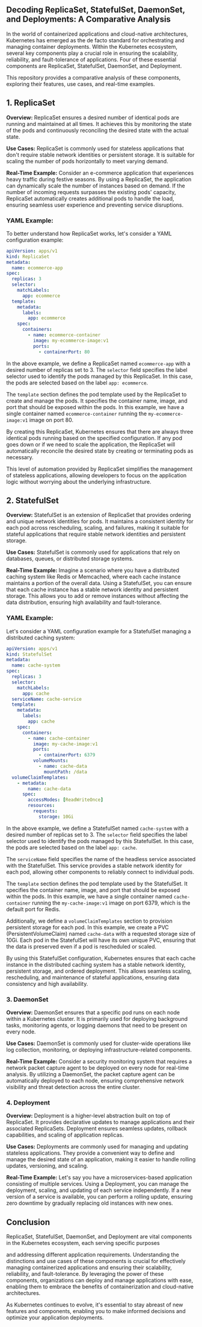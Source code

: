 ## Decoding ReplicaSet, StatefulSet, DaemonSet, and Deployments: A Comparative Analysis

In the world of containerized applications and cloud-native architectures, Kubernetes has emerged as the de facto standard for orchestrating and managing container deployments. Within the Kubernetes ecosystem, several key components play a crucial role in ensuring the scalability, reliability, and fault-tolerance of applications. Four of these essential components are ReplicaSet, StatefulSet, DaemonSet, and Deployment. 

This repository provides a comparative analysis of these components, exploring their features, use cases, and real-time examples.

## 1. ReplicaSet

**Overview:** ReplicaSet ensures a desired number of identical pods are running and maintained at all times. It achieves this by monitoring the state of the pods and continuously reconciling the desired state with the actual state.

**Use Cases:** ReplicaSet is commonly used for stateless applications that don't require stable network identities or persistent storage. It is suitable for scaling the number of pods horizontally to meet varying demand.

**Real-Time Example:** Consider an e-commerce application that experiences heavy traffic during festive seasons. By using a ReplicaSet, the application can dynamically scale the number of instances based on demand. If the number of incoming requests surpasses the existing pods' capacity, ReplicaSet automatically creates additional pods to handle the load, ensuring seamless user experience and preventing service disruptions.

### YAML Example:

To better understand how ReplicaSet works, let's consider a YAML configuration example:

```yaml
apiVersion: apps/v1
kind: ReplicaSet
metadata:
  name: ecommerce-app
spec:
  replicas: 3
  selector:
    matchLabels:
      app: ecommerce
  template:
    metadata:
      labels:
        app: ecommerce
    spec:
      containers:
        - name: ecommerce-container
          image: my-ecommerce-image:v1
          ports:
            - containerPort: 80
```

In the above example, we define a ReplicaSet named `ecommerce-app` with a desired number of replicas set to 3. The `selector` field specifies the label selector used to identify the pods managed by this ReplicaSet. In this case, the pods are selected based on the label `app: ecommerce`.

The `template` section defines the pod template used by the ReplicaSet to create and manage the pods. It specifies the container name, image, and port that should be exposed within the pods. In this example, we have a single container named `ecommerce-container` running the `my-ecommerce-image:v1` image on port 80.

By creating this ReplicaSet, Kubernetes ensures that there are always three identical pods running based on the specified configuration. If any pod goes down or if we need to scale the application, the ReplicaSet will automatically reconcile the desired state by creating or terminating pods as necessary.

This level of automation provided by ReplicaSet simplifies the management of stateless applications, allowing developers to focus on the application logic without worrying about the underlying infrastructure.

## 2. StatefulSet

**Overview:** StatefulSet is an extension of ReplicaSet that provides ordering and unique network identities for pods. It maintains a consistent identity for each pod across rescheduling, scaling, and failures, making it suitable for stateful applications that require stable network identities and persistent storage.

**Use Cases:** StatefulSet is commonly used for applications that rely on databases, queues, or distributed storage systems.

**Real-Time Example:** Imagine a scenario where you have a distributed caching system like Redis or Memcached, where each cache instance maintains a portion of the overall data. Using a StatefulSet, you can ensure that each cache instance has a stable network identity and persistent storage. This allows you to add or remove instances without affecting the data distribution, ensuring high availability and fault-tolerance.

### YAML Example:

Let's consider a YAML configuration example for a StatefulSet managing a distributed caching system:

```yaml
apiVersion: apps/v1
kind: StatefulSet
metadata:
  name: cache-system
spec:
  replicas: 3
  selector:
    matchLabels:
      app: cache
  serviceName: cache-service
  template:
    metadata:
      labels:
        app: cache
    spec:
      containers:
        - name: cache-container
          image: my-cache-image:v1
          ports:
            - containerPort: 6379
          volumeMounts:
            - name: cache-data
              mountPath: /data
  volumeClaimTemplates:
    - metadata:
        name: cache-data
      spec:
        accessModes: [ReadWriteOnce]
        resources:
          requests:
            storage: 10Gi
```

In the above example, we define a StatefulSet named `cache-system` with a desired number of replicas set to 3. The `selector` field specifies the label selector used to identify the pods managed by this StatefulSet. In this case, the pods are selected based on the label `app: cache`.

The `serviceName` field specifies the name of the headless service associated with the StatefulSet. This service provides a stable network identity for each pod, allowing other components to reliably connect to individual pods.

The `template` section defines the pod template used by the StatefulSet. It specifies the container name, image, and port that should be exposed within the pods. In this example, we have a single container named `cache-container` running the `my-cache-image:v1` image on port 6379, which is the default port for Redis.

Additionally, we define a `volumeClaimTemplates` section to provision persistent storage for each pod. In this example, we create a PVC (PersistentVolumeClaim) named `cache-data` with a requested storage size of 10Gi. Each pod in the StatefulSet will have its own unique PVC, ensuring that the data is preserved even if a pod is rescheduled or scaled.

By using this StatefulSet configuration, Kubernetes ensures that each cache instance in the distributed caching system has a stable network identity, persistent storage, and ordered deployment. This allows seamless scaling, rescheduling, and maintenance of stateful applications, ensuring data consistency and high availability.

### 3. DaemonSet
**Overview:** DaemonSet ensures that a specific pod runs on each node within a Kubernetes cluster. It is primarily used for deploying background tasks, monitoring agents, or logging daemons that need to be present on every node.

**Use Cases:** DaemonSet is commonly used for cluster-wide operations like log collection, monitoring, or deploying infrastructure-related components.

**Real-Time Example:** Consider a security monitoring system that requires a network packet capture agent to be deployed on every node for real-time analysis. By utilizing a DaemonSet, the packet capture agent can be automatically deployed to each node, ensuring comprehensive network visibility and threat detection across the entire cluster.

### 4. Deployment
**Overview:** Deployment is a higher-level abstraction built on top of ReplicaSet. It provides declarative updates to manage applications and their associated ReplicaSets. Deployment ensures seamless updates, rollback capabilities, and scaling of application replicas.

**Use Cases:** Deployments are commonly used for managing and updating stateless applications. They provide a convenient way to define and manage the desired state of an application, making it easier to handle rolling updates, versioning, and scaling.

**Real-Time Example:** Let's say you have a microservices-based application consisting of multiple services. Using a Deployment, you can manage the deployment, scaling, and updating of each service independently. If a new version of a service is available, you can perform a rolling update, ensuring zero downtime by gradually replacing old instances with new ones.

## Conclusion
ReplicaSet, StatefulSet, DaemonSet, and Deployment are vital components in the Kubernetes ecosystem, each serving specific purposes

 and addressing different application requirements. Understanding the distinctions and use cases of these components is crucial for effectively managing containerized applications and ensuring their scalability, reliability, and fault-tolerance. By leveraging the power of these components, organizations can deploy and manage applications with ease, enabling them to embrace the benefits of containerization and cloud-native architectures.

As Kubernetes continues to evolve, it's essential to stay abreast of new features and components, enabling you to make informed decisions and optimize your application deployments.